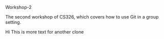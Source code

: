 Workshop-2

The second workshop of CS326, which covers how to use Git in a group setting.

Hi
This is more text for another clone
